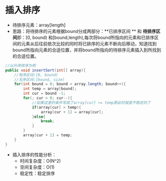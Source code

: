 # 插入排序

- 待排序元素：array[length]
- 思路：将待排序的元素根据bound分成两部分：**已排序区间 ** 和 **待排序区间**即：[0, bound) 和[bound,length),每次将bound所指向的元素和已排序区间的元素从后往前依次比较的同时将已排序的元素不断向后移动，知道找到bound所指向元素的合适位置，并将bound所指向的待排序元素插入到所找到的合适位置。

```java
//以升序排序为例
public void insertSort(int[] array){
    //有序区间:[0, bound)
    //无序区间:[bound, size)
    for(int bound = 0; bound < array.length; bound++){
        int temp = array[bound];
        int cur = bound -1;
        for(; cur > 0; cur--){
            //如果这里的条件写成了array[cur] >= temp那此时就是不稳定的了
            if(array[cur] > temp){
                array[cur + 1] = array[cur];
            }else{
                break;
            }
        }
        array[cur + 1] = temp;
    }
}
```



- 插入排序的性能分析：
    - 时间复杂度：O(N^2)
    - 空间复杂度：O(1)
    - 稳定性：稳定排序